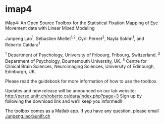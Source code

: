 # imap4
iMap4: An Open Source Toolbox for the Statistical Fixation Mapping of Eye Movement data with Linear Mixed Modeling

Junpeng Lao<sup>1</sup>, Sébastien Miellet<sup>1,2</sup>, Cyril Pernet<sup>3</sup>, Nayla Sokhn<sup>1</sup>, and Roberto Caldara<sup>1</sup>

<sup>1</sup> Department of Psychology, University of Fribourg, Fribourg, Switzerland.
<sup>2</sup> Department of Psychology, Bournemouth University, UK.
<sup>3</sup> Centre for Clinical Brain Sciences, Neuroimaging Sciences, University of Edinburgh, Edinburgh, UK.

Please read the guidebook for more information of how to use the toolbox.

Updates and new release will be announced on our lab website: http://perso.unifr.ch/roberto.caldara/index.php?page=3 
Sign up by following the download link and we'll keep you informed!! 

The toolbox comes as a Matlab app. If you have any question, please email Junpeng.lao@unifr.ch
